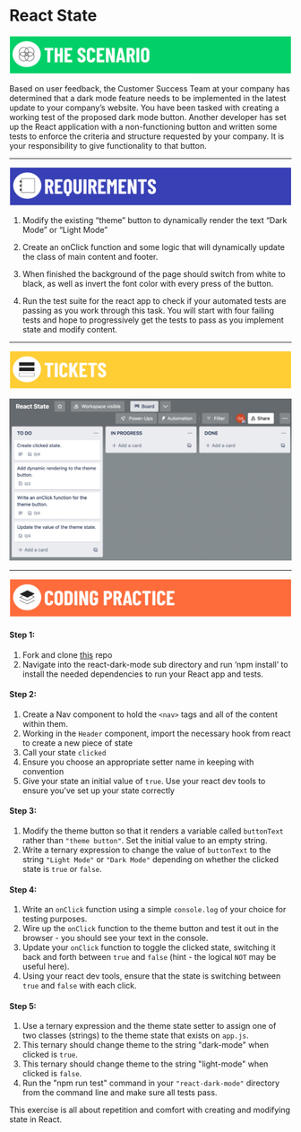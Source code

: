 # React State

![scenario](/assets/banner-scenario.png)

Based on user feedback, the Customer Success Team at your company has determined that a dark mode feature needs to be implemented in the latest update to your company’s website.  You have been tasked with creating a working test of the proposed dark mode button.  Another developer has set up the React application with a non-functioning button and written some tests to enforce the criteria and structure requested by your company.  It is your responsibility to give functionality to that button.

---

![requirements](/assets/banner-requirements.png)

1.  Modify the existing “theme” button to dynamically render the text “Dark Mode” or “Light Mode”

2.  Create an onClick function and some logic that will dynamically update the class of main content and footer.

3.  When finished the background of the page should switch from white to black, as well as invert the font color with every press of the button.

4.  Run the test suite for the react app to check if your automated tests are passing as you work through this task.  You will start with four failing tests and hope to progressively get the tests to pass as you implement state and modify content.

---

![tickets](/assets/banner-tickets.png)

<!-- [Trello Board](https://trello.com/b/7z1lDKxr/react-state) -->

![trello board](/assets/M3L3-4-react-state-trello-board.png)

---

![coding practice](/assets/banner-coding.png)
#### Step 1:

1. Fork and clone [this](https://git.generalassemb.ly/SEI-Standard-Curriculum/M3L3-4-react-state-handling-input-events-wbp) repo
1. Navigate into the react-dark-mode sub directory and run ‘npm install’ to install the needed dependencies to run your React app and tests.

#### Step 2:
1. Create a Nav component to hold the `<nav>` tags and all of the content within them.
1. Working in the `Header` component, import the necessary hook from react to create a new piece of state
1. Call your state `clicked`
1. Ensure you choose an appropriate setter name in keeping with convention
1. Give your state an initial value of `true`. Use your react dev tools to ensure you've set up your state correctly

#### Step 3:
1. Modify the theme button so that it renders a variable called `buttonText` rather than `"theme button"`. Set the initial value to an empty string.
1. Write a ternary expression to change the value of `buttonText` to the string `"Light Mode"` or `"Dark Mode"` depending on whether the clicked state is `true` or `false`.

#### Step 4:
1. Write an `onClick` function using a simple `console.log` of your choice for testing purposes.
1. Wire up the `onClick` function to the theme button and test it out in the browser - you should see your text in the console.
1. Update your `onClick` function to toggle the clicked state, switching it back and forth between `true` and `false` (hint - the logical `NOT` may be useful here).
1. Using your react dev tools, ensure that the state is switching between `true` and `false` with each click.

#### Step 5:
1. Use a ternary expression and the theme state setter to assign one of two classes (strings) to the theme state that exists on `app.js`.
1. This ternary should change theme to the string "dark-mode" when clicked is `true`.
1. This ternary should change theme to the string "light-mode" when clicked is `false`.
1. Run the "npm run test" command in your `"react-dark-mode"` directory from the command line and make sure all tests pass.



This exercise is all about repetition and comfort with creating and modifying state in React.

<!-- ## Trello Board
When working through this scenario make sure to follow a pattern of tracking your specific, component based tasks in Trello.  When working on a task make sure to move the associated ticket to the "In Progress" column.  Once you have successfully gotten the test to pass for a specific component you are free to move that ticket to "Done".  Make sure to work on only one ticket at a time. -->


